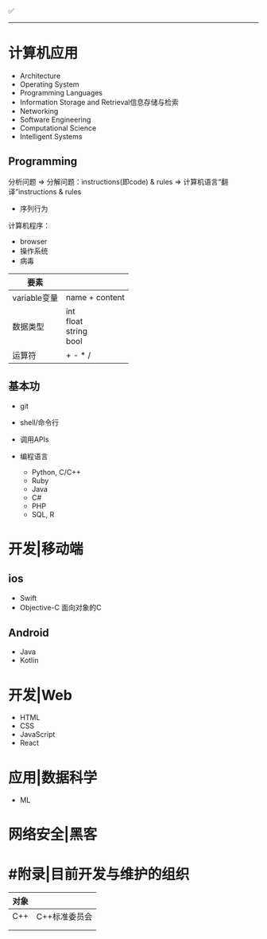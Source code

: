 ✅





---

# 计算机应用

- Architecture
- Operating System
- Programming Languages
- Information Storage and Retrieval信息存储与检索
- Networking
- Software Engineering
- Computational Science
- Intelligent Systems



## Programming

分析问题 => 分解问题：instructions(即code) & rules => 计算机语言“翻译”instructions & rules

- 序列行为

计算机程序：

- browser
- 操作系统
- 病毒

| 要素         |                                |
| ------------ | ------------------------------ |
| variable变量 | name + content                 |
| 数据类型     | int<br>float<br>string<br>bool |
| 运算符       | + - * /                        |



## 基本功

- git
- shell/命令行

- 调用APIs

- 编程语言
  - Python, C/C++
  - Ruby
  - Java
  - C#
  - PHP
  - SQL, R





# 开发|移动端

## ios

- Swift
- Objective-C 面向对象的C



## Android

- Java
- Kotlin







# 开发|Web

- HTML
- CSS
- JavaScript
- React





# 应用|数据科学

- ML







# 网络安全|黑客







# #附录|目前开发与维护的组织

| 对象 |               |
| ---- | ------------- |
| C++  | C++标准委员会 |
|      |               |
|      |               |

